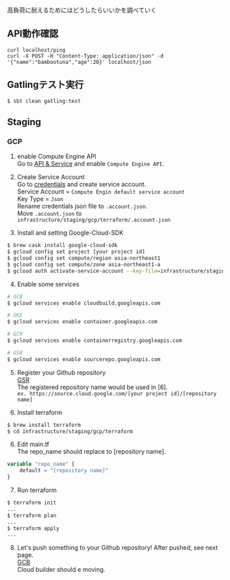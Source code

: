 高負荷に耐えるためにはどうしたらいいかを調べていく

## API動作確認
```sbtshell
curl localhost/ping
curl -X POST -H "Content-Type: application/json" -d '{"name":"bambootuna","age":20}' localhost/json
```

## Gatlingテスト実行
```sbtshell
$ sbt clean gatling:test
```


## Staging
### GCP
1. enable Compute Engine API  
Go to [API & Service](https://console.cloud.google.com/apis/api/) and enable `Compute Engine API`.  

2. Create Service Account  
Go to [credentials](https://console.cloud.google.com/apis/credentials) and create service account.  
Service Account = `Compute Engin default service account`  
Key Type = `Json`  
Rename credentials json file to `.account.json`.  
Move `.account.json` to `infrastructure/staging/gcp/terraform/.account.json`  

3. Install and setting Google-Cloud-SDK  
```bash
$ brew cask install google-cloud-sdk
$ gcloud config set project [your project id]
$ gcloud config set compute/region asia-northeast1
$ gcloud config set compute/zone asia-northeast1-a
$ gcloud auth activate-service-account --key-file=infrastructure/staging/gcp/terraform/.account.json
```

4. Enable some services   
```bash
# GCB
$ gcloud services enable cloudbuild.googleapis.com

# GKE
$ gcloud services enable container.googleapis.com

# GCR
$ gcloud services enable containerregistry.googleapis.com

# GSR
$ gcloud services enable sourcerepo.googleapis.com
```

5. Register your Github repository  
[GSR](https://source.cloud.google.com/repo/new)  
The registered repository name would be used in [6].  
`ex. https://source.cloud.google.com/[your project id]/[repository name]`  

5. Install terraform  
```bash
$ brew install terraform
$ cd infrastructure/staging/gcp/terraform
```

6. Edit main.tf  
The repo_name should replace to [repository name].
```tf
variable "repo_name" {
    default = "[repository name]"
}
```

7. Run terraform
```bash
$ terraform init
...
$ terraform plan
...
$ terraform apply
...
```

8. Let's push something to your Github repository!
After pushed, see next page.  
[GCB](https://console.cloud.google.com/cloud-build/builds)  
Cloud builder should e moving.  